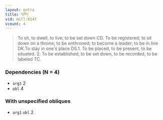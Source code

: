```yaml
---
layout: entry
title: འཁོད་
vid: Hill:0143
vcount: 4
---
```

> To sit, to dwell, to live; to be set down CD\. To be registered; to sit down on a throne; to be enthroned; to become a leader; to be in line DK\.To stay in one's place DS\.1\. To be placed, to be present, to be situated\. 2\. To be established, to be set down, to be recorded, to be labeled TC\.


### Dependencies (N = 4)
* `arg1` 2
* `obl` 4


### With unspecified obliques
* `arg1` `obl` 2
